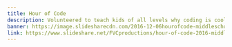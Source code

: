 ```yaml
---
title: Hour of Code
description: Volunteered to teach kids of all levels why coding is cool and how to get started.
banner: https://image.slidesharecdn.com/2016-12-06hourofcode-middleschool-171116001425/95/hour-of-code-2016-middle-school-1-638.jpg?cb=1510971722
link: https://www.slideshare.net/FVCproductions/hour-of-code-2016-middle-school
---
```

